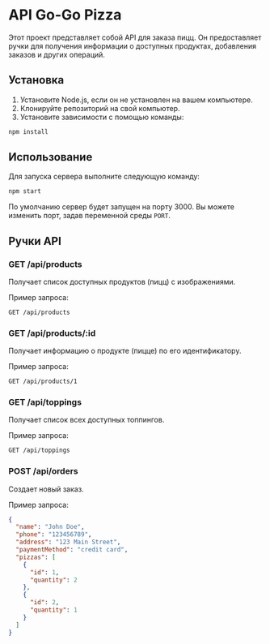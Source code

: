 # API Go-Go Pizza

Этот проект представляет собой API для заказа пицц. Он предоставляет ручки для получения информации о доступных продуктах, добавления заказов и других операций.

## Установка

1. Установите Node.js, если он не установлен на вашем компьютере.
2. Клонируйте репозиторий на свой компьютер.
3. Установите зависимости с помощью команды:

```bash
npm install
```

## Использование

Для запуска сервера выполните следующую команду:

```bash
npm start
```

По умолчанию сервер будет запущен на порту 3000. Вы можете изменить порт, задав переменной среды `PORT`.

## Ручки API

### GET /api/products

Получает список доступных продуктов (пицц) с изображениями.

Пример запроса:

```bash
GET /api/products
```

### GET /api/products/:id

Получает информацию о продукте (пицце) по его идентификатору.

Пример запроса:

```bash
GET /api/products/1
```

### GET /api/toppings

Получает список всех доступных топпингов.

Пример запроса:

```bash
GET /api/toppings
```

### POST /api/orders

Создает новый заказ.

Пример запроса:

```json
{
  "name": "John Doe",
  "phone": "123456789",
  "address": "123 Main Street",
  "paymentMethod": "credit card",
  "pizzas": [
    {
      "id": 1,
      "quantity": 2
    },
    {
      "id": 2,
      "quantity": 1
    }
  ]
}
```